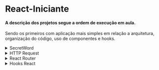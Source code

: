 # React-Iniciante

#### A descrição dos projetos segue a ordem de execução em aula.
Sendo os primeiros com aplicação mais simples em relação a arquitetura, organização do código, uso de componentes e hooks.


<details>
  <summary>SecretWord</summary>
  
- Projeto de um jogo similar ao jogo da forca.
  
- Nesse projeto as "responsabilidades" estão concentradas no App.
 
- É o primeiro projeto do curso, então foi criado de forma mais básica, sem usar todos os recursos do react.
 
  ![SecretWord](https://github.com/JuCouto/React-Iniciante/assets/100319483/17997dd8-ed8d-49e2-bbc0-a599f28c5c16)

** sugestão de melhoria: mostrar a palavra completa ao acertar todas asletras, no momento está trocando para a próxima palavra. 
</details>

<details>
  <summary>HTTP Request</summary>

  #### API
  - O projeto apresenta simulação de API utilizando o json server (npm i json-server)
  - Para acessa-lo criar uma pasta "data"e arquivo db.json. colar seu modelo de json a ser consumido.
  - No package.json em scripts colar:   <br>"server": "json-server --watch data/db.json".
  - Para rodar o projeto, iniciar com  o jsonserver, pois por default ele abre na porta 3000.<br>
o react vai abrir em outra porta se a 3000 estiver ocupada, ou usando o vite vai abrir  na 5173
  - <b>npm run server</b>

  - O código possui comentários para facilitar o acompanhamento no que foi acrescentado nas aulas.
![Http](https://github.com/JuCouto/React-Iniciante/assets/100319483/079a99c9-aabb-4709-a2d3-c6ff2df297ef)

</details>

<details>
  <summary>React Router</summary>


</details>

<details>
  <summary>Hooks React</summary>

  ### UseState
- O principal propósito é gerenciar valores.
- Podemos consultar uma valor e alterá-lo.
- Isso permite re-renderizar um componente, o que não é possível com a manipulação de variáveis.

### useState e inputs
- Atrelando o useState a um input podemos fazer algumas ações:
  - alteração de um state por evento de onChange
  - Limpeza de inputs(Controlled input => tem que atrelar o value do input  ao valor do state)
  - Após preenchimento total do form, unir os statese fazer um envio dos dados ao back-end


### useReducer
- Tem a mesma função do useState, ele gerencia valores
- Porém temos a possibilidade de executar uma função na hora da alteração do valor.
- O useReducer recebe um valor para gerenciar e uma função para alterar esse valor.
- Cria a função, e através de uma action ela é executada. por ex: um onClick, em uma função mais simples.
* O reducer geralmente tem aplicações mais complexas, utilizando a estrutura switch com actions

** No código tem um exemplo utilizando o switch, para uma lista de tarefas

### useEffect
- Pode ser utilizado para alterações no DOM, requisições HTTP, entre outras
- O principal motivo de utiliza-lo é poder controlar quantas vezes algo acontece
- A sintaxe é formada por uma função a ser executada e um array de dependências.
- Se utilizar o useEffect com array de dependencias vazio a função é executada apenas uma vez.

#### useEffect com array de dependências:
quando passamos uma dependência criada no useState no array do useEffect para ser "vigiada"

#### Limpeza do useEffect
- Em alguns casos é necessário ter um cleanup no useEffect para garantir o funcionamento
ex: um timeout que ao mudar de página pode continuar a ser executado

</details>
